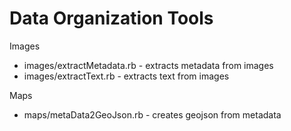 Data Organization Tools
=========================

Images
 * images/extractMetadata.rb - extracts metadata from images
 * images/extractText.rb     - extracts text from images

Maps
 * maps/metaData2GeoJson.rb  - creates geojson from metadata
